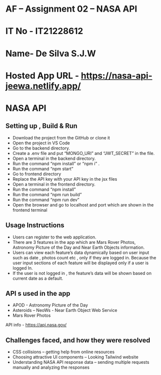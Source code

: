 # AF – Assignment 02 – NASA API

# IT No - IT21228612

# Name- De Silva S.J.W

# Hosted App URL - https://nasa-api-jeewa.netlify.app/

# NASA API

## Setting up , Build & Run

- Download the project from the GitHub or clone it
- Open the project in VS Code
- Go to the backend directory.
- Create a .env file and put “MONGO_URI” and “JWT_SECRET” in the file.
- Open a terminal in the backend directory.
- Run the command “npm install” or “npm i” .
- Run the command “npm start”
- Go to frontend directory
- Replace the API key with your API key in the jsx files
- Open a terminal in the frontend directory.
- Run the command “npm install”
- Run the command “npm run build”
- Run the command “npm run dev”
- Open the browser and go to localhost and port which are shown in the frontend terminal

## Usage Instructions

- Users can register to the web application.
- There are 3 features in the app which are Mars Rover Photos, Astronomy Picture of the Day and Near Earth Objects information.
- Users can view each feature’s data dynamically based on user input such as date , photos count etc , only if they are logged in. Because the user input sections of each feature will be displayed only if a user is logged In.
- If the user is not logged in , the feature’s data will be shown based on current date as a default.

## API s used in the app

- APOD - Astronomy Picture of the Day
- Asteroids – NeoWs - Near Earth Object Web Service
- Mars Rover Photos

API info - <https://api.nasa.gov/>

## Challenges faced, and how they were resolved

- CSS collisions – getting help from online resources
- Choosing attractive UI components – Looking Tailwind website
- Understanding NASA API response data – sending multiple requests manually and analyzing the responses
